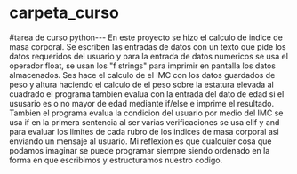 # carpeta_curso
#tarea de curso python---
En este proyecto se hizo el calculo de indice de masa corporal.
Se escriben las entradas de datos con un texto que pide los datos requeridos del usuario
y para la entrada de datos numericos se usa el operador float,
se usan los "f strings" para imprimir en pantalla los datos almacenados.
Ses hace el calculo de el IMC con los datos guardados de peso y altura haciendo el calculo
de el peso sobre la estatura elevada al cuadrado
el programa tambien evalua con la entrada del dato de edad si el ususario es o no mayor de edad
mediante if/else e imprime el resultado.
Tambien el programa evalua la condicion del usuario por medio del IMC
se usa if en la primera sentencia
al ser varias verificaciones se usa elif y and para evaluar los limites de cada rubro de los indices de masa corporal
asi enviando un mensaje al usuario.
Mi reflexion es que cualquier cosa que podamos imaginar se puede programar siempre siendo ordenado en la forma en que escribimos
y estructuramos nuestro codigo.


